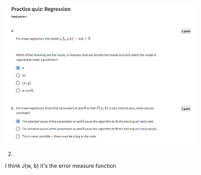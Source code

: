 ![](/C1%20-%20Supervised%20Machine%20Learning:%20Regression%20and%20Classification/week1/Practice%20quiz:%20Regression/ss1.png)

2.
I think J(w, b) it's the error measure function
